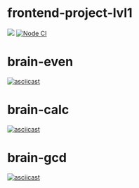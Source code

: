 # frontend-project-lvl1
<a href="https://codeclimate.com/github/iamsorryprincess/frontend-project-lvl1"><img src="https://api.codeclimate.com/v1/badges/a99a88d28ad37a79dbf6/maintainability" /></a>
[![Node CI](https://github.com/iamsorryprincess/frontend-project-lvl1/workflows/Node%20CI/badge.svg)](https://github.com/iamsorryprincess/frontend-project-lvl1/actions)

# brain-even
[![asciicast](https://asciinema.org/a/h8CQAnMDRdyu9j1xB31IZD1Tf.png)](https://asciinema.org/a/h8CQAnMDRdyu9j1xB31IZD1Tf)

# brain-calc
[![asciicast](https://asciinema.org/a/7mpnJPCtaZzwLhSpMwOX8qsna.png)](https://asciinema.org/a/7mpnJPCtaZzwLhSpMwOX8qsna)

# brain-gcd
[![asciicast](https://asciinema.org/a/0TeBghmYqJjpy1RZqfHeC8UAM.png)](https://asciinema.org/a/0TeBghmYqJjpy1RZqfHeC8UAM)
